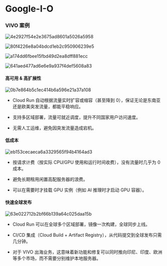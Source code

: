 # Google-I-O

### VIVO 案例
![4e2927f54e2e3675ad8601a5026a5958](https://github.com/user-attachments/assets/51222378-577a-45fb-abd2-89495379aad1)

![80f4226e8a04bdcd1eb2c950906239e5](https://github.com/user-attachments/assets/8256b1da-fc47-4854-91b1-aa6242ba0032)

![a174dd6fbee15fbd49d2ea8dff881ecc](https://github.com/user-attachments/assets/b9fa8108-7222-4579-8842-3de7ac72c0d4)

![641aed477ad6e6e9a937f4def5608a83](https://github.com/user-attachments/assets/0282c6b7-624b-499c-bb93-1630c3a4b0bd)

#### 高可用 & 高扩展性
![0b7e864b5c1ec414b6a596e21a37a108](https://github.com/user-attachments/assets/db838b94-b66b-4e52-a240-88bbbf4eec30)
- Cloud Run 自动根据流量实时扩容或缩容（甚至降到 0），保证无论是东南亚还是欧美突发流量，都能平稳响应。

- 支持多区域部署，流量可就近调度，提升不同国家用户访问速度。

- 无需人工运维，避免因突发流量造成宕机。

#### 低成本
![eb153cecaeca6a3329565f94b4164ad3](https://github.com/user-attachments/assets/60aecb6b-19d2-4cdb-a6a5-26aa36db6f78)
- 按请求计费（按实际 CPU/GPU 使用和运行时间收费），没有流量时几乎为 0 成本。

- 避免长期租用闲置高配服务器的浪费。

- 可以在需要时才挂载 GPU 实例（例如 AI 推理时才启动 GPU 容器）。

#### 快速全球发布
![63e022712b2bf66b139a64c025daa15b](https://github.com/user-attachments/assets/afb4f60e-b4fb-4eb9-958c-911278607578)
- Cloud Run 可以在全球多个区域部署，镜像一次构建，全球同步上线。

- CI/CD 集成（Cloud Build + Artifact Registry），从代码提交到全球发布只需几分钟。

- 对于 VIVO 出海业务，这意味着新功能和修复可以同时推向印尼、印度、欧洲等多个市场，而不需要分别维护本地服务器。


